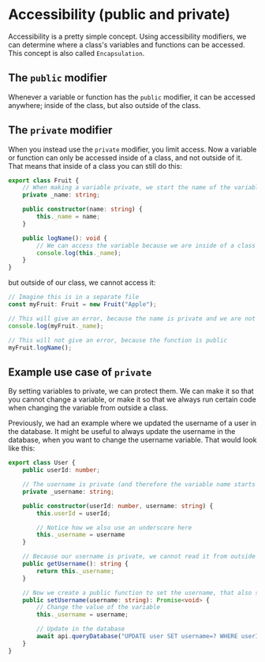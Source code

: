 # Accessibility (public and private)
Accessibility is a pretty simple concept. Using accessibility modifiers, we can determine where a class's variables and functions can be accessed. This concept is also called `Encapsulation`.

## The `public` modifier
Whenever a variable or function has the `public` modifier, it can be accessed anywhere; inside of the class, but also outside of the class.

## The `private` modifier
When you instead use the `private` modifier, you limit access. Now a variable or function can only be accessed inside of a class, and not outside of it. That means that inside of a class you can still do this:

```ts
export class Fruit {
    // When making a variable private, we start the name of the variable with an underscore (_)
    private _name: string;

    public constructor(name: string) {
        this._name = name;
    }

    public logName(): void {
        // We can access the variable because we are inside of a class
        console.log(this._name);
    }
}
```

but outside of our class, we cannot access it:

```ts
// Imagine this is in a separate file
const myFruit: Fruit = new Fruit("Apple");

// This will give an error, because the name is private and we are not inside the class
console.log(myFruit._name);

// This will not give an error, because the function is public
myFruit.logName();
```

## Example use case of `private`
By setting variables to private, we can protect them. We can make it so that you cannot change a variable, or make it so that we always run certain code when changing the variable from outside a class.

Previously, we had an example where we updated the username of a user in the database. It might be useful to always update the username in the database, when you want to change the username variable. That would look like this:

```ts
export class User {
    public userId: number;

    // The username is private (and therefore the variable name starts with an underscore)
    private _username: string;

    public constructor(userId: number, username: string) {
        this.userId = userId;

        // Notice how we also use an underscore here
        this._username = username
    }

    // Because our username is private, we cannot read it from outside this class. We might want to do this somewhere, so we create a public function that returns the username (this is what we call a getter)
    public getUsername(): string {
        return this._username;
    }

    // Now we create a public function to set the username, that also saves the username to the database (this is called a setter)
    public setUsername(username: string): Promise<void> {
        // Change the value of the variable
        this._username = username;

        // Update in the database
        await api.queryDatabase("UPDATE user SET username=? WHERE userId=?", this._username, this.userId);
    }
}
```